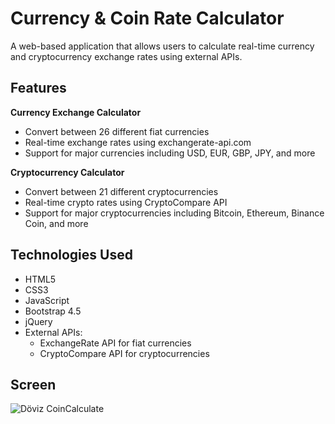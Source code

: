 # Currency & Coin Rate Calculator

A web-based application that allows users to calculate real-time currency and cryptocurrency exchange rates using external APIs.

## Features

**Currency Exchange Calculator**
  - Convert between 26 different fiat currencies
  - Real-time exchange rates using exchangerate-api.com
  - Support for major currencies including USD, EUR, GBP, JPY, and more

**Cryptocurrency Calculator**
  - Convert between 21 different cryptocurrencies
  - Real-time crypto rates using CryptoCompare API
  - Support for major cryptocurrencies including Bitcoin, Ethereum, Binance Coin, and more

## Technologies Used

- HTML5
- CSS3
- JavaScript
- Bootstrap 4.5
- jQuery
- External APIs:
  - ExchangeRate API for fiat currencies
  - CryptoCompare API for cryptocurrencies

## Screen

![Döviz CoinCalculate](https://github.com/user-attachments/assets/63ac3774-0966-4cc1-87ed-27b101c653d1)

